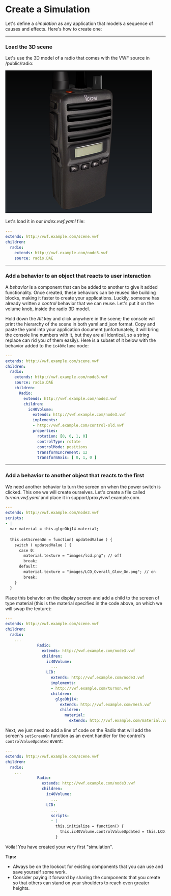 # <a name="simulation">Create a Simulation</a>

Let's define a *simulation* as any application that models a sequence of causes and effects. Here's how to create one:

-------------------

### Load the 3D scene

Let's use the 3D model of a radio that comes with the VWF source in /public/radio:

![The radio 3D model for this recipe](images/radio.png)

Let's load it in our *index.vwf.yaml* file:

```yaml
---
extends: http://vwf.example.com/scene.vwf
children:
  radio:
    extends: http://vwf.example.com/node3.vwf
    source: radio.DAE
```

-------------------

### Add a behavior to an object that reacts to user interaction

A *behavior* is a component that can be added to another to give it added functionality. Once created, these behaviors can be reused like building blocks, making it faster to create your applications.  Luckily, someone has already written a *control* behavior that we can reuse. Let's put it on the volume knob, inside the radio 3D model.

Hold down the *Alt* key and click anywhere in the scene; the console will print the hierarchy of the scene in both yaml and json format. Copy and paste the yaml into your application document (unfortunately, it will bring the console line numbers with it, but they are all identical, so a string replace can rid you of them easily). Here is a subset of it below with the behavior added to the <code>ic40Volume</code> node:

```yaml
---
extends: http://vwf.example.com/scene.vwf
children:
  radio:
    extends: http://vwf.example.com/node3.vwf
    source: radio.DAE
    children:
      Radio:
        extends: http://vwf.example.com/node3.vwf
        children:
          ic40Volume:
            extends: http://vwf.example.com/node3.vwf
            implements:
            - http://vwf.example.com/control-old.vwf
            properties:
              rotation: [0, 0, 1, 0]
              controlType: rotate
              controlMode: positions
              transformIncrement: 12
              transformAxis: [ 0, 1, 0 ]
```

-------------------

### Add a behavior to another object that reacts to the first

We need another behavior to turn the screen on when the power switch is clicked. This one we will create ourselves. Let's create a file called *turnon.vwf.yaml* and place it in support/proxy/vwf.example.com.  

```yaml
---
extends: http://vwf.example.com/node3.vwf
scripts:
- |
  var material = this.glgeObj14.material;

  this.setScreenOn = function( updatedValue ) {
    switch ( updatedValue ) {
      case 0:
        material.texture = "images/lcd.png"; // off
        break;
      default:
        material.texture = "images/LCD_Overall_Glow_On.png"; // on
        break;
    }
  }
```

Place this behavior on the display screen and add a child to the screen of type material (this is the material specified in the code above, on which we will swap the texture):

```yaml
---
extends: http://vwf.example.com/scene.vwf
children:
  radio:
    ...
              Radio:
                extends: http://vwf.example.com/node3.vwf
                children:
                  ic40Volume:
                    ...
                  LCD:
                    extends: http://vwf.example.com/node3.vwf
                    implements:
                    - http://vwf.example.com/turnon.vwf
                    children:
                      glgeObj14:
                        extends: http://vwf.example.com/mesh.vwf
                        children:
                          material:
                            extends: http://vwf.example.com/material.vwf
``` 

Next, we just need to add a line of code on the Radio that will add the screen's <code>setScreenOn</code> function as an event handler for the  control's <code>controlValueUpdated</code> event:

```yaml
---
extends: http://vwf.example.com/scene.vwf
children:
  radio:
    ...
              Radio:
                extends: http://vwf.example.com/node3.vwf
                children:
                  ic40Volume:
                    ...
                  LCD:
                    ...
                    scripts:
                    - |
                      this.initialize = function() {
                        this.ic40Volume.controlValueUpdated = this.LCD.setScreenOn();
                      }
```

Voila!  You have created your very first "simulation".

**Tips:**

- Always be on the lookout for existing components that you can use and save yourself some work.
- Consider paying it forward by sharing the components that you create so that others can stand on your shoulders to reach even greater heights.

